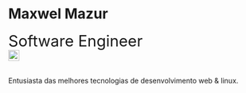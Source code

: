 <h1>Maxwel Mazur</h1>

<div style="font-size: 12px; display: inline_block;">
  <span style="font-size: 31px;">Software Engineer </span>
  <img src="https://github.com/MaxwelMazur/MaxwelMazur/blob/main/golpher.gif" style="display: block;opacity: 1;width: 22px;">
</div></br>


<p>Entusiasta das melhores tecnologias de desenvolvimento web & linux.</p></br>
